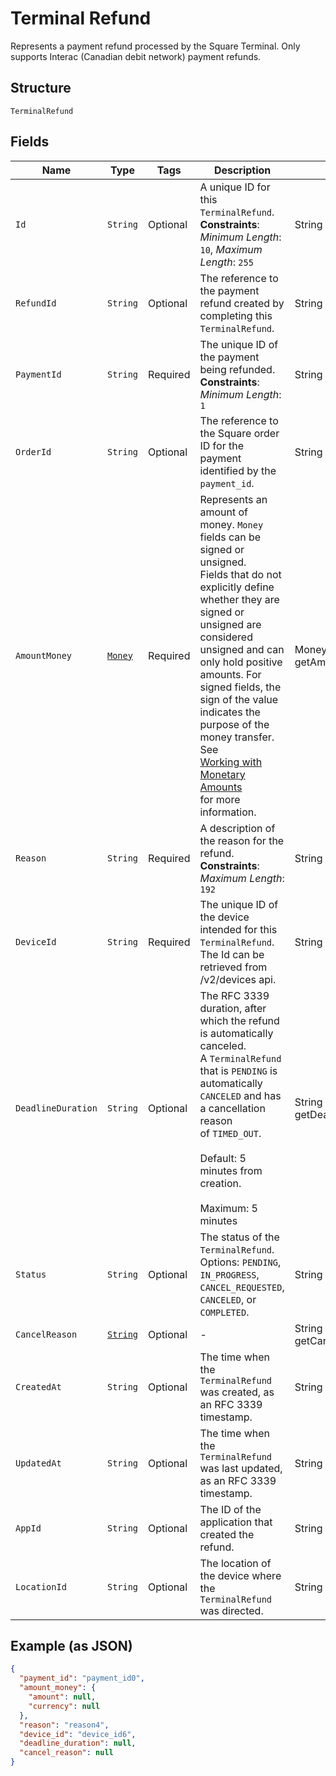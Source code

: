 
# Terminal Refund

Represents a payment refund processed by the Square Terminal. Only supports Interac (Canadian debit network) payment refunds.

## Structure

`TerminalRefund`

## Fields

| Name | Type | Tags | Description | Getter |
|  --- | --- | --- | --- | --- |
| `Id` | `String` | Optional | A unique ID for this `TerminalRefund`.<br>**Constraints**: *Minimum Length*: `10`, *Maximum Length*: `255` | String getId() |
| `RefundId` | `String` | Optional | The reference to the payment refund created by completing this `TerminalRefund`. | String getRefundId() |
| `PaymentId` | `String` | Required | The unique ID of the payment being refunded.<br>**Constraints**: *Minimum Length*: `1` | String getPaymentId() |
| `OrderId` | `String` | Optional | The reference to the Square order ID for the payment identified by the `payment_id`. | String getOrderId() |
| `AmountMoney` | [`Money`](../../doc/models/money.md) | Required | Represents an amount of money. `Money` fields can be signed or unsigned.<br>Fields that do not explicitly define whether they are signed or unsigned are<br>considered unsigned and can only hold positive amounts. For signed fields, the<br>sign of the value indicates the purpose of the money transfer. See<br>[Working with Monetary Amounts](https://developer.squareup.com/docs/build-basics/working-with-monetary-amounts)<br>for more information. | Money getAmountMoney() |
| `Reason` | `String` | Required | A description of the reason for the refund.<br>**Constraints**: *Maximum Length*: `192` | String getReason() |
| `DeviceId` | `String` | Required | The unique ID of the device intended for this `TerminalRefund`.<br>The Id can be retrieved from /v2/devices api. | String getDeviceId() |
| `DeadlineDuration` | `String` | Optional | The RFC 3339 duration, after which the refund is automatically canceled.<br>A `TerminalRefund` that is `PENDING` is automatically `CANCELED` and has a cancellation reason<br>of `TIMED_OUT`.<br><br>Default: 5 minutes from creation.<br><br>Maximum: 5 minutes | String getDeadlineDuration() |
| `Status` | `String` | Optional | The status of the `TerminalRefund`.<br>Options: `PENDING`, `IN_PROGRESS`, `CANCEL_REQUESTED`, `CANCELED`, or `COMPLETED`. | String getStatus() |
| `CancelReason` | [`String`](../../doc/models/action-cancel-reason.md) | Optional | - | String getCancelReason() |
| `CreatedAt` | `String` | Optional | The time when the `TerminalRefund` was created, as an RFC 3339 timestamp. | String getCreatedAt() |
| `UpdatedAt` | `String` | Optional | The time when the `TerminalRefund` was last updated, as an RFC 3339 timestamp. | String getUpdatedAt() |
| `AppId` | `String` | Optional | The ID of the application that created the refund. | String getAppId() |
| `LocationId` | `String` | Optional | The location of the device where the `TerminalRefund` was directed. | String getLocationId() |

## Example (as JSON)

```json
{
  "payment_id": "payment_id0",
  "amount_money": {
    "amount": null,
    "currency": null
  },
  "reason": "reason4",
  "device_id": "device_id6",
  "deadline_duration": null,
  "cancel_reason": null
}
```

